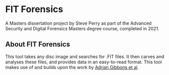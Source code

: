 # FIT Forensics

A Masters dissertation project by Steve Perry as part of the Advanced Security and Digital Forensics Masters degree course, completed in 2021.

## About FIT Forensics

This tool takes any disc image and searches for .FIT files. It then carves and analyses these files, and provides data in an easy-to-read format. This tool makes use of and builds upon the work by [Adrian Gibbons et al](https://github.com/adriangibbons/phpFITFileAnalysis).
